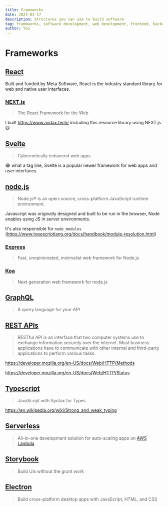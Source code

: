 ```yaml
---
title: Frameworks
date: 2023-03-17
description: Structures you can use to build software
tag: frameworks, software development, web development, frontend, backend
author: You
---
```


# Frameworks

## [React](https://react.dev/)

Built and funded by Meta Software, React is the industry standard library for web and native user interfaces.

### [NEXT.js](https://nextjs.org/)

> The React Framework for the Web

I built https://www.andax.tech/ including this resource library using NEXT.js 😃

## [Svelte](https://svelte.dev/)

> Cybernetically enhanced web apps

😂 what a tag line, Svelte is a popular newer framework for web apps and user interfaces.

## [node.js](https://nodejs.org/en)

> Node.js® is an open-source, cross-platform JavaScript runtime environment.

Javascript was originally designed and built to be run in the browser, Node enables using JS in server environments.

It's also responsible for `node_modules` (https://www.typescriptlang.org/docs/handbook/module-resolution.html)

### [Express](https://expressjs.com/)

> Fast, unopinionated, minimalist web framework for Node.js

### [Koa](https://koajs.com/)

> Next generation web framework for node.js

## [GraphQL](https://graphql.org/)

> A query language for your API

## [REST APIs](https://aws.amazon.com/what-is/restful-api/#:~:text=RESTful%20API%20is%20an%20interface,applications%20to%20perform%20various%20tasks.)

> RESTful API is an interface that two computer systems use to exchange information securely over the internet. Most business applications have to communicate with other internal and third-party applications to perform various tasks.

https://developer.mozilla.org/en-US/docs/Web/HTTP/Methods

https://developer.mozilla.org/en-US/docs/Web/HTTP/Status

## [Typescript](https://www.typescriptlang.org/)

> JavaScript with Syntax for Types

https://en.wikipedia.org/wiki/Strong_and_weak_typing

## [Serverless](https://www.serverless.com/)

> All-in-one development solution for auto-scaling apps on [AWS Lambda](https://aws.amazon.com/lambda/)

## [Storybook](https://storybook.js.org/)

> Build UIs without the grunt work

## [Electron](https://www.electronjs.org/)

> Build cross-platform desktop apps with JavaScript, HTML, and CSS
